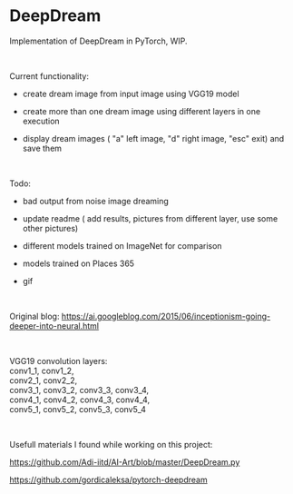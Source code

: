 # DeepDream

Implementation of DeepDream in PyTorch, WIP.

<br>

Current functionality:

  - create dream image from input image using VGG19 model
  
  - create more than one dream image using different layers in one execution
  
  - display dream images ( "a" left image, "d" right image, "esc" exit) and save them

<br>


Todo:

  - bad output from noise image dreaming
  
  - update readme ( add results, pictures from different layer, use some other pictures)
  
  - different models trained on ImageNet for comparison
  
  - models trained on Places 365
  
  - gif
  
<br>


Original blog: https://ai.googleblog.com/2015/06/inceptionism-going-deeper-into-neural.html

<br>

VGG19 convolution layers: \
conv1_1, conv1_2, \
conv2_1, conv2_2, \
conv3_1, conv3_2, conv3_3, conv3_4, \
conv4_1, conv4_2, conv4_3, conv4_4, \
conv5_1, conv5_2, conv5_3, conv5_4 


<br>

Usefull materials I found while working on this project:

https://github.com/Adi-iitd/AI-Art/blob/master/DeepDream.py

https://github.com/gordicaleksa/pytorch-deepdream
